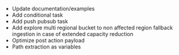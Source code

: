 - Update documentation/examples
- Add conditional task
- Add push pubsub task
- Add explore multi regional bucket to non affected region fallback ingestion in case of extended capacity reduction  
- Optimize post action payload
- Path extraction as variables
    
